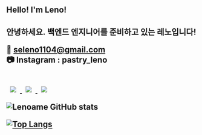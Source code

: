 <h2> Hello! I'm Leno! <h2>
  <p> 안녕하세요. 백엔드 엔지니어를 준비하고 있는 레노입니다! </p>
  
<span> 📮 seleno1104@gmail.com </span>
  <br>
<span> 📷 Instagram : pastry_leno </span>
  
  <br>
  <a href="http://www.instagram.com/pastry_leno/">
    <img
         src="http://img.shields.io/badge/-Instagram-222222?style=flat&logo=Instagram&link=https://www.instagram.com/pastry_leno/"
         style="height: auto; margin-left: 10px; margin-right: 10px;"/>
  </a>
  
  <a href="https://acidic-atom-e47.notion.site/Programming-02d34e70924347b6810ba1d92f521a49">
    <img
         src="http://img.shields.io/badge/-Notion-222222?style=flat&logo=Notion&link=https://www.notion.so/leno1104@live.wsu.ac.kr/"
         style="height: auto; margin-left: 10px; margin-right: 10px;"/>
  </a>
  
  <a href="https://velog.io/@leno1104">
    <img
         src="http://img.shields.io/badge/-Velog-222222?style=flat&logo=Vector Logo Zone&link=https://velog.io/@leno1104"
         style="hieght: auto; margin-left: 10px; margin-right: 10px;"/>
  </a>
  
  ![Lenoame GitHub stats](https://github-readme-stats.vercel.app/api?username=Lenoame&show_icons=true&theme=tokyonight)
  
  [![Top Langs](https://github-readme-stats.vercel.app/api/top-langs/?username=Lenoame&layout=compact&theme=tokyonight&langs_count=3)](https://github.com/anuraghazra/github-readme-stats)
